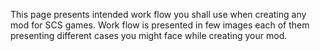 This page presents intended work flow you shall use when creating any mod for SCS games. Work flow is presented in few images each of them presenting different cases you might face while creating your mod.